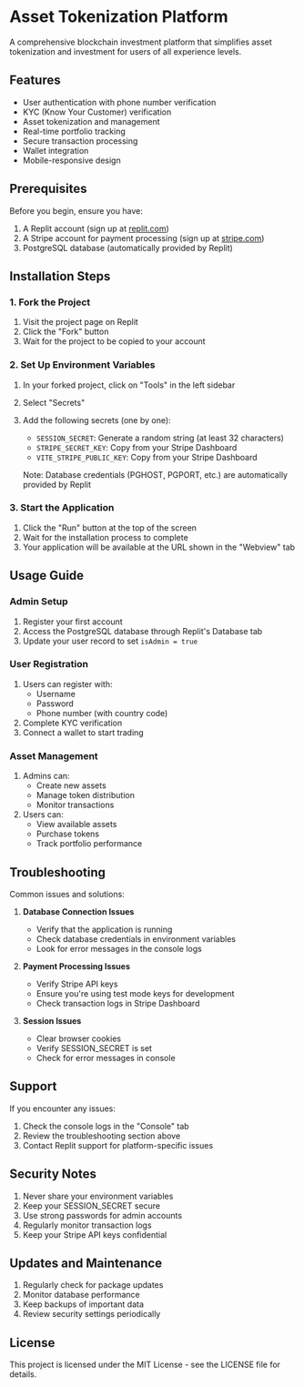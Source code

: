 # Asset Tokenization Platform

A comprehensive blockchain investment platform that simplifies asset tokenization and investment for users of all experience levels.

## Features

- User authentication with phone number verification
- KYC (Know Your Customer) verification
- Asset tokenization and management
- Real-time portfolio tracking
- Secure transaction processing
- Wallet integration
- Mobile-responsive design

## Prerequisites

Before you begin, ensure you have:

1. A Replit account (sign up at [replit.com](https://replit.com))
2. A Stripe account for payment processing (sign up at [stripe.com](https://stripe.com))
3. PostgreSQL database (automatically provided by Replit)

## Installation Steps

### 1. Fork the Project

1. Visit the project page on Replit
2. Click the "Fork" button
3. Wait for the project to be copied to your account

### 2. Set Up Environment Variables

1. In your forked project, click on "Tools" in the left sidebar
2. Select "Secrets"
3. Add the following secrets (one by one):

   - `SESSION_SECRET`: Generate a random string (at least 32 characters)
   - `STRIPE_SECRET_KEY`: Copy from your Stripe Dashboard
   - `VITE_STRIPE_PUBLIC_KEY`: Copy from your Stripe Dashboard

   Note: Database credentials (PGHOST, PGPORT, etc.) are automatically provided by Replit

### 3. Start the Application

1. Click the "Run" button at the top of the screen
2. Wait for the installation process to complete
3. Your application will be available at the URL shown in the "Webview" tab

## Usage Guide

### Admin Setup

1. Register your first account
2. Access the PostgreSQL database through Replit's Database tab
3. Update your user record to set `isAdmin = true`

### User Registration

1. Users can register with:
   - Username
   - Password
   - Phone number (with country code)
2. Complete KYC verification
3. Connect a wallet to start trading

### Asset Management

1. Admins can:
   - Create new assets
   - Manage token distribution
   - Monitor transactions
2. Users can:
   - View available assets
   - Purchase tokens
   - Track portfolio performance

## Troubleshooting

Common issues and solutions:

1. **Database Connection Issues**
   - Verify that the application is running
   - Check database credentials in environment variables
   - Look for error messages in the console logs

2. **Payment Processing Issues**
   - Verify Stripe API keys
   - Ensure you're using test mode keys for development
   - Check transaction logs in Stripe Dashboard

3. **Session Issues**
   - Clear browser cookies
   - Verify SESSION_SECRET is set
   - Check for error messages in console

## Support

If you encounter any issues:

1. Check the console logs in the "Console" tab
2. Review the troubleshooting section above
3. Contact Replit support for platform-specific issues

## Security Notes

1. Never share your environment variables
2. Keep your SESSION_SECRET secure
3. Use strong passwords for admin accounts
4. Regularly monitor transaction logs
5. Keep your Stripe API keys confidential

## Updates and Maintenance

1. Regularly check for package updates
2. Monitor database performance
3. Keep backups of important data
4. Review security settings periodically

## License

This project is licensed under the MIT License - see the LICENSE file for details.